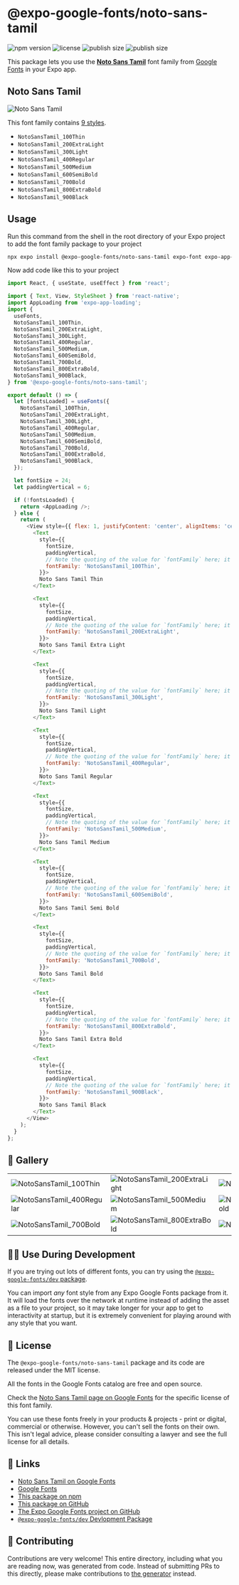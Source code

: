 # @expo-google-fonts/noto-sans-tamil

![npm version](https://flat.badgen.net/npm/v/@expo-google-fonts/noto-sans-tamil)
![license](https://flat.badgen.net/github/license/expo/google-fonts)
![publish size](https://flat.badgen.net/packagephobia/install/@expo-google-fonts/noto-sans-tamil)
![publish size](https://flat.badgen.net/packagephobia/publish/@expo-google-fonts/noto-sans-tamil)

This package lets you use the [**Noto Sans Tamil**](https://fonts.google.com/specimen/Noto+Sans+Tamil) font family from [Google Fonts](https://fonts.google.com/) in your Expo app.

## Noto Sans Tamil

![Noto Sans Tamil](./font-family.png)

This font family contains [9 styles](#-gallery).

- `NotoSansTamil_100Thin`
- `NotoSansTamil_200ExtraLight`
- `NotoSansTamil_300Light`
- `NotoSansTamil_400Regular`
- `NotoSansTamil_500Medium`
- `NotoSansTamil_600SemiBold`
- `NotoSansTamil_700Bold`
- `NotoSansTamil_800ExtraBold`
- `NotoSansTamil_900Black`

## Usage

Run this command from the shell in the root directory of your Expo project to add the font family package to your project
```sh
npx expo install @expo-google-fonts/noto-sans-tamil expo-font expo-app-loading
```

Now add code like this to your project
```js
import React, { useState, useEffect } from 'react';

import { Text, View, StyleSheet } from 'react-native';
import AppLoading from 'expo-app-loading';
import {
  useFonts,
  NotoSansTamil_100Thin,
  NotoSansTamil_200ExtraLight,
  NotoSansTamil_300Light,
  NotoSansTamil_400Regular,
  NotoSansTamil_500Medium,
  NotoSansTamil_600SemiBold,
  NotoSansTamil_700Bold,
  NotoSansTamil_800ExtraBold,
  NotoSansTamil_900Black,
} from '@expo-google-fonts/noto-sans-tamil';

export default () => {
  let [fontsLoaded] = useFonts({
    NotoSansTamil_100Thin,
    NotoSansTamil_200ExtraLight,
    NotoSansTamil_300Light,
    NotoSansTamil_400Regular,
    NotoSansTamil_500Medium,
    NotoSansTamil_600SemiBold,
    NotoSansTamil_700Bold,
    NotoSansTamil_800ExtraBold,
    NotoSansTamil_900Black,
  });

  let fontSize = 24;
  let paddingVertical = 6;

  if (!fontsLoaded) {
    return <AppLoading />;
  } else {
    return (
      <View style={{ flex: 1, justifyContent: 'center', alignItems: 'center' }}>
        <Text
          style={{
            fontSize,
            paddingVertical,
            // Note the quoting of the value for `fontFamily` here; it expects a string!
            fontFamily: 'NotoSansTamil_100Thin',
          }}>
          Noto Sans Tamil Thin
        </Text>

        <Text
          style={{
            fontSize,
            paddingVertical,
            // Note the quoting of the value for `fontFamily` here; it expects a string!
            fontFamily: 'NotoSansTamil_200ExtraLight',
          }}>
          Noto Sans Tamil Extra Light
        </Text>

        <Text
          style={{
            fontSize,
            paddingVertical,
            // Note the quoting of the value for `fontFamily` here; it expects a string!
            fontFamily: 'NotoSansTamil_300Light',
          }}>
          Noto Sans Tamil Light
        </Text>

        <Text
          style={{
            fontSize,
            paddingVertical,
            // Note the quoting of the value for `fontFamily` here; it expects a string!
            fontFamily: 'NotoSansTamil_400Regular',
          }}>
          Noto Sans Tamil Regular
        </Text>

        <Text
          style={{
            fontSize,
            paddingVertical,
            // Note the quoting of the value for `fontFamily` here; it expects a string!
            fontFamily: 'NotoSansTamil_500Medium',
          }}>
          Noto Sans Tamil Medium
        </Text>

        <Text
          style={{
            fontSize,
            paddingVertical,
            // Note the quoting of the value for `fontFamily` here; it expects a string!
            fontFamily: 'NotoSansTamil_600SemiBold',
          }}>
          Noto Sans Tamil Semi Bold
        </Text>

        <Text
          style={{
            fontSize,
            paddingVertical,
            // Note the quoting of the value for `fontFamily` here; it expects a string!
            fontFamily: 'NotoSansTamil_700Bold',
          }}>
          Noto Sans Tamil Bold
        </Text>

        <Text
          style={{
            fontSize,
            paddingVertical,
            // Note the quoting of the value for `fontFamily` here; it expects a string!
            fontFamily: 'NotoSansTamil_800ExtraBold',
          }}>
          Noto Sans Tamil Extra Bold
        </Text>

        <Text
          style={{
            fontSize,
            paddingVertical,
            // Note the quoting of the value for `fontFamily` here; it expects a string!
            fontFamily: 'NotoSansTamil_900Black',
          }}>
          Noto Sans Tamil Black
        </Text>
      </View>
    );
  }
};

```

## 🔡 Gallery


||||
|-|-|-|
|![NotoSansTamil_100Thin](./NotoSansTamil_100Thin.ttf.png)|![NotoSansTamil_200ExtraLight](./NotoSansTamil_200ExtraLight.ttf.png)|![NotoSansTamil_300Light](./NotoSansTamil_300Light.ttf.png)||
|![NotoSansTamil_400Regular](./NotoSansTamil_400Regular.ttf.png)|![NotoSansTamil_500Medium](./NotoSansTamil_500Medium.ttf.png)|![NotoSansTamil_600SemiBold](./NotoSansTamil_600SemiBold.ttf.png)||
|![NotoSansTamil_700Bold](./NotoSansTamil_700Bold.ttf.png)|![NotoSansTamil_800ExtraBold](./NotoSansTamil_800ExtraBold.ttf.png)|![NotoSansTamil_900Black](./NotoSansTamil_900Black.ttf.png)||


## 👩‍💻 Use During Development

If you are trying out lots of different fonts, you can try using the [`@expo-google-fonts/dev` package](https://github.com/expo/google-fonts/tree/master/font-packages/dev#readme).

You can import *any* font style from any Expo Google Fonts package from it. It will load the fonts
over the network at runtime instead of adding the asset as a file to your project, so it may take longer
for your app to get to interactivity at startup, but it is extremely convenient
for playing around with any style that you want.

## 📖 License

The `@expo-google-fonts/noto-sans-tamil` package and its code are released under the MIT license.

All the fonts in the Google Fonts catalog are free and open source.

Check the [Noto Sans Tamil page on Google Fonts](https://fonts.google.com/specimen/Noto+Sans+Tamil) for the specific license of this font family.

You can use these fonts freely in your products & projects - print or digital, commercial or otherwise. However, you can't sell the fonts on their own. This isn't legal advice, please consider consulting a lawyer and see the full license for all details.

## 🔗 Links

- [Noto Sans Tamil on Google Fonts](https://fonts.google.com/specimen/Noto+Sans+Tamil)
- [Google Fonts](https://fonts.google.com/)
- [This package on npm](https://www.npmjs.com/package/@expo-google-fonts/noto-sans-tamil)
- [This package on GitHub](https://github.com/expo/google-fonts/tree/master/font-packages/noto-sans-tamil)
- [The Expo Google Fonts project on GitHub](https://github.com/expo/google-fonts)
- [`@expo-google-fonts/dev` Devlopment Package](https://github.com/expo/google-fonts/tree/master/font-packages/dev)

## 🤝 Contributing

Contributions are very welcome! This entire directory, including what you are reading now, was generated from code. Instead of submitting PRs to this directly, please make contributions to [the generator](https://github.com/expo/google-fonts/tree/master/packages/generator) instead.
